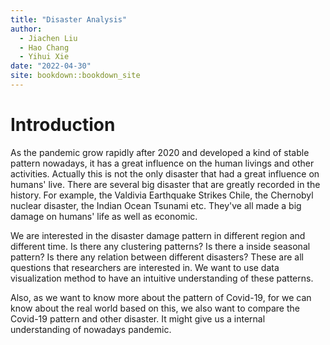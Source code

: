 ```yaml
--- 
title: "Disaster Analysis"
author: 
  - Jiachen Liu
  - Hao Chang
  - Yihui Xie
date: "2022-04-30"
site: bookdown::bookdown_site
---
```


# Introduction

As the pandemic grow rapidly after 2020 and developed a kind of stable pattern nowadays, it has a great influence on the human livings and other activities. Actually this is not the only disaster that had a great influence on humans' live. There are several big disaster that are greatly recorded in the history. For example, the Valdivia Earthquake Strikes Chile, the Chernobyl nuclear disaster, the Indian Ocean Tsunami etc. They've all made a big damage on humans' life as well as economic.

We are interested in the disaster damage pattern in different region and different time. Is there any clustering patterns? Is there a inside seasonal pattern? Is there any relation between different disasters? These are all questions that researchers are interested in. We want to use data visualization method to have an intuitive understanding of these patterns.

Also, as we want to know more about the pattern of Covid-19, for we can know about the real world based on this, we also want to compare the Covid-19 pattern and other disaster. It might give us a internal understanding of nowadays pandemic.




